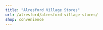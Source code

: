 ```yaml
---
title: "Alresford Village Stores"
url: /alresford/alresford-village-stores/
shop: convenience
---
```

